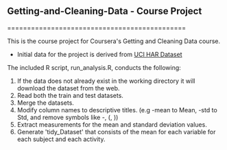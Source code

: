 ## Getting-and-Cleaning-Data - Course Project
=============================================

This is the course project for Coursera's Getting and Cleaning Data course.

* Initial data for the project is derived from [UCI HAR Dataset](https://d396qusza40orc.cloudfront.net/getdata%2Fprojectfiles%2FUCI%20HAR%20Dataset.zip)

The included R script, run_analysis.R, conducts the following:
1. If the data does not already exist in the working directory it will download 
the dataset from the web.
2. Read both the train and test datasets.
3. Merge the datasets.
4. Modify column names to descriptive titles. (e.g -mean to Mean, -std to Std, 
and remove symbols like -, (, ))
5. Extract measurements for the mean and standard deviation values.
6. Generate 'tidy_Dataset' that consists of the mean for each variable
for each subject and each activity. 